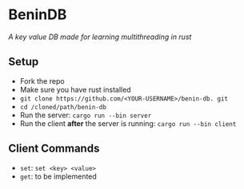 # BeninDB

_A key value DB made for learning multithreading in rust_

## Setup

- Fork the repo
- Make sure you have rust installed
- `git clone https://github.com/<YOUR-USERNAME>/benin-db. git`
- `cd /cloned/path/benin-db`
- Run the server: `cargo run --bin server`
- Run the client **after** the server is running: `cargo run --bin client`

## Client Commands

- `set`: `set <key> <value>`
- `get`: to be implemented
